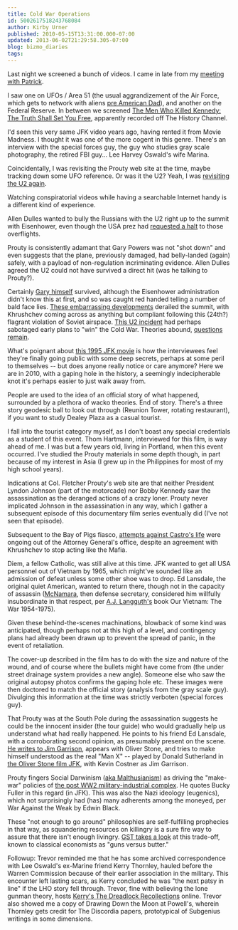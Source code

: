 ```yaml
---
title: Cold War Operations
id: 5002617518243768084
author: Kirby Urner
published: 2010-05-15T13:31:00.000-07:00
updated: 2013-06-02T21:29:58.305-07:00
blog: bizmo_diaries
tags: 
---
```


Last night we screened a bunch of videos.  I came in late from my [meeting with Patrick](http://coffeeshopsnet.blogspot.com/2010/05/buzz-about-shops.html).

I saw one on UFOs / Area 51 (the usual aggrandizement of the Air Force, which gets to network with aliens [pre ](http://mybizmo.blogspot.com/2006/12/american-dad-plot-synopsis.html)[American Dad](http://mybizmo.blogspot.com/2006/12/american-dad-plot-synopsis.html)), and another on the Federal Reserve.  In between we screened [The Men Who Killed Kennedy:  The Truth Shall Set You Free](http://www.imdb.com/title/tt0270506/), apparently recorded off The History Channel.

I'd seen this very same JFK video years ago, having rented it from Movie Madness.  I thought it was one of the more cogent in this genre.  There's an interview with the special forces guy, the guy who studies gray scale photography, the retired FBI guy... Lee Harvey Oswald's wife Marina.

Coincidentally, I was revisiting the Prouty web site at the time, maybe tracking down some UFO reference.  Or was it the U2?  Yeah, I was [revisiting the U2 again](http://worldgame.blogspot.com/2009/02/u2.html).

Watching conspiratorial videos while having a searchable Internet handy is a different kind of experience.

Allen Dulles wanted to bully the Russians with the U2 right up to the summit with Eisenhower, even though the USA prez had [requested a halt](http://www.prouty.org/letter1.html) to those overflights.

Prouty is consistently adamant that Gary Powers was not "shot down" and even suggests that the plane, previously damaged, had belly-landed (again) safely, with a payload of non-regulation incriminating evidence.  Allen Dulles agreed the U2 could not have survived a direct hit (was he talking to Prouty?).

Certainly [Gary himself](http://books.google.com/books?id=N6Rxh5ghpkEC&printsec=frontcover#v=onepage&q&f=false) survived, although the Eisenhower administration didn't know this at first, and so was caught red handed telling a number of bald face lies.  [These embarrassing developments](http://qwstnevrythg.com/2009/11/the-u2-files-mayday-1960/) derailed the summit, with Khrushchev coming across as anything but compliant following this (24th?) flagrant violation of Soviet airspace.  [This U2 incident](http://commons.wikimedia.org/wiki/File:Francis_Gary_Powers_U2_at_Moscow.jpg) had perhaps sabotaged early plans to "win" the Cold War.  Theories abound, [questions remain](http://hackslanderson.blogspot.com/2009/11/u2-to-jfk-myths-and-mysteries-of-cold.html).

What's poignant about [this 1995 JFK movie](http://www.imdb.com/title/tt0270506/) is how the interviewees feel they're finally going public with some deep secrets, perhaps at some peril to themselves -- but does anyone really notice or care anymore?  Here we are in 2010, with a gaping hole in the history, a seemingly indecipherable knot it's perhaps easier to just walk away from.

People are used to the idea of an official story of what happened, surrounded by a plethora of wacko theories.  End of story.  There's a three story geodesic ball to look out through (Reunion Tower, rotating restaurant), if you want to study Dealey Plaza as a casual tourist.

I fall into the tourist category myself, as I don't boast any special credentials as a student of this event. Thom Hartmann, interviewed for this film, is way ahead of me.  I was but a few years old, living in Portland, when this event occurred.  I've studied the Prouty materials in some depth though, in part because of my interest in Asia (I grew up in the Philippines for most of my high school years).

Indications at Col. Fletcher Prouty's web site are that neither President Lyndon Johnson (part of the motorcade) nor Bobby Kennedy saw the assassination as the deranged actions of a crazy loner.  Prouty never implicated Johnson in the assassination in any way, which I gather a subsequent episode of this documentary film series eventually did (I've not seen that episode).

Subsequent to the Bay of Pigs fiasco, [attempts against Castro's life](http://mybizmo.blogspot.com/2006/08/blaming-castro.html) were ongoing out of the Attorney General's office, despite an agreement with Khrushchev to stop acting like the Mafia.

Diem, a fellow Catholic, was still alive at this time.  JFK wanted to get all USA personnel out of Vietnam by 1965, which might've sounded like an admission of defeat unless some other shoe was to drop. Ed Lansdale, the original quiet American, wanted to return there, though not in the capacity of assassin ([McNamara](http://controlroom.blogspot.com/2009/07/slowing-down.html), then defense secretary, considered him willfully insubordinate in that respect, per [A.J. Langguth's](http://books.google.com/books?id=vQorBRYyu_gC&pg=PA245&lpg=PA245#v=onepage&q&f=false) book Our Vietnam: The War 1954-1975).

Given these behind-the-scenes machinations, blowback of some kind was anticipated, though perhaps not at this high of a level, and contingency plans had already been drawn up to prevent the spread of panic, in the event of retaliation.

The cover-up described in the film has to do with the size and nature of the wound, and of course where the bullets might have come from (the under street drainage system provides a new angle).  Someone else who saw the original autopsy photos confirms the gaping hole etc.  These images were then doctored to match the official story (analysis from the gray scale guy).  Divulging this information at the time was strictly verboten (special forces guy).

That Prouty was at the South Pole during the assassination suggests he could be the innocent insider (the tour guide) who would gradually help us understand what had really happened.  He points to his friend Ed Lansdale, with a corroborating second opinion, as presumably present on the scene.  [He writes to Jim Garrison](http://www.prouty.org/letter.html), appears with Oliver Stone, and tries to make himself understood as the real "Man X"  -- played by Donald Sutherland in [the Oliver Stone film ](http://www.imdb.com/title/tt0102138/)[JFK](http://www.imdb.com/title/tt0102138/), with Kevin Costner as Jim Garrison.

Prouty fingers Social Darwinism ([aka Malthusianism](http://controlroom.blogspot.com/2008/05/wmbs-satire.html)) as driving the "make-war" policies of [the post WW2 military-industrial complex](http://mybizmo.blogspot.com/2006/03/why-we-fight-movie-review.html).  He quotes Bucky Fuller in this regard (in JFK).  This was also the Nazi ideology (eugenics), which not surprisingly had (has) many adherents among the moneyed, per War Against the Weak by Edwin Black.

These "not enough to go around" philosophies are self-fulfilling prophecies in that way, as squandering resources on killingry is a sure fire way to assure that there isn't enough livingry.  [GST takes a look](http://www.grunch.net/synergetics/gst2.html) at this trade-off, known to classical economists as "guns versus butter."

Followup:  Trevor reminded me that he has some archived correspondence with Lee Oswald's ex-Marine friend Kerry Thornley, hauled before the Warren Commission because of their earlier association in the military.  This encounter left lasting scars, as Kerry concluded he was "the next patsy in line" if the LHO story fell through.  Trevor, fine with believing the lone gunman theory, hosts [Kerry's The Dreadlock Recollections](http://technoccult.net/archives/2007/01/25/the-dreadlock-recollections-the-last-journals-of-kerry-thornley/) online.  Trevor also showed me a copy of Drawing Down the Moon at Powell's, wherein Thornley gets credit for The Discordia papers, prototypical of Subgenius writings in some dimensions.